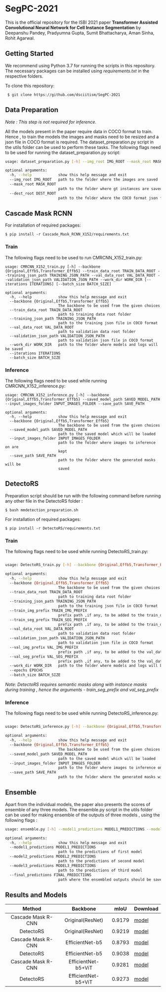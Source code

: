 # SegPC-2021

This is the official repository for the ISBI 2021 paper __Transformer Assisted Convolutional Neural Network for Cell Instance Segmentation__ by Deepanshu Pandey, Pradyumna Gupta, Sumit Bhattacharya, Aman Sinha, Rohit Agarwal.

## Getting Started
We recommend using Python 3.7 for running the scripts in this repository. The necessary packages can be installed using _requirements.txt_ in the respective folders.

To clone this repository:

 ``` $ git clone https://github.com/dsciitism/SegPC-2021```

## Data Preparation

*Note : This step is not required for inference.*

All the models present in the paper require data in COCO format to train. Hence , to train the models the images and masks need to be resized and a json file in COCO format is required. The dataset_preparation.py script in the utils folder can be used to perform these tasks. The following flags need to be used for running the dataset_preparation.py script:

```bash
usage: dataset_preparation.py [-h] --img_root IMG_ROOT --mask_root MASK_ROOT --dest_root DEST_ROOT

optional arguments:
  -h, --help            show this help message and exit
  --img_root IMG_ROOT   path to the folder where the images are saved
  --mask_root MASK_ROOT
                        path to the folder where gt instances are saved
  --dest_root DEST_ROOT
                        path to the folder where the COCO format json file and resized masks and images will be saved
```
 
## Cascade Mask RCNN 

For installation of required packages:

``` $ pip install -r Cascade_Mask_RCNN_X152/requirements.txt ```

### Train

The following flags need to be used to run CMRCNN_X152_train.py:

```
usage: CMRCNN_X152_train.py [-h] --backbone {Original,Effb5,Transformer_Effb5} --train_data_root TRAIN_DATA_ROOT --training_json_path TRAINING_JSON_PATH --val_data_root VAL_DATA_ROOT --validation_json_path VALIDATION_JSON_PATH --work_dir WORK_DIR [--iterations ITERATIONS] [--batch_size BATCH_SIZE]

optional arguments:
  -h, --help            show this help message and exit
  --backbone {Original,Effb5,Transformer_Effb5}
                        The backbone to be used from the given choices
  --train_data_root TRAIN_DATA_ROOT
                        path to training data root folder
  --training_json_path TRAINING_JSON_PATH
                        path to the training json file in COCO format
  --val_data_root VAL_DATA_ROOT
                        path to validation data root folder
  --validation_json_path VALIDATION_JSON_PATH
                        path to validation json file in COCO format
  --work_dir WORK_DIR   path to the folder where models and logs will be saved
  --iterations ITERATIONS
  --batch_size BATCH_SIZE

```

### Inference 

The following flags need to be used while running CMRCNN_X152_inference.py:

```
usage: CMRCNN_X152_inference.py [-h] --backbone {Original,Effb5,Transformer_Effb5} --saved_model_path SAVED_MODEL_PATH --input_images_folder INPUT_IMAGES_FOLDER --save_path SAVE_PATH

optional arguments:
  -h, --help            show this help message and exit
  --backbone {Original,Effb5,Transformer_Effb5}
                        The backbone to be used from the given choices
  --saved_model_path SAVED_MODEL_PATH
                        path to the saved model which will be loaded
  --input_images_folder INPUT_IMAGES_FOLDER
                        path to the folder where images to inference on are
                        kept
  --save_path SAVE_PATH
                        path to the folder where the generated masks will be
                        saved
```

## DetectoRS

Preparation script should be run with the following command before running any other file in the DetectoRS folder :

``` $ bash mmdetection_preparation.sh ```

For installation of required packages:

``` $ pip install -r DetectoRS/requirements.txt ```

### Train

The following flags need to be used while running DetectoRS_train.py:

```bash

usage: DetectoRS_train.py [-h] --backbone {Original,Effb5,Transformer_Effb5} --train_data_root TRAIN_DATA_ROOT --training_json_path TRAINING_JSON_PATH [--train_img_prefix TRAIN_IMG_PREFIX] [--train_seg_prefix TRAIN_SEG_PREFIX] --val_data_root VAL_DATA_ROOT --validation_json_path VALIDATION_JSON_PATH [--val_img_prefix VAL_IMG_PREFIX] [--val_seg_prefix VAL_SEG_PREFIX] --work_dir WORK_DIR [--epochs EPOCHS] [--batch_size BATCH_SIZE]

optional arguments:
  -h, --help            show this help message and exit
  --backbone {Original,Effb5,Transformer_Effb5}
                        The backbone to be used from the given choices
  --train_data_root TRAIN_DATA_ROOT
                        path to training data root folder
  --training_json_path TRAINING_JSON_PATH
                        path to the training json file in COCO format
  --train_img_prefix TRAIN_IMG_PREFIX
                        prefix path ,if any, to be added to the train_data_root path to access the input images
  --train_seg_prefix TRAIN_SEG_PREFIX
                        prefix path ,if any, to be added to the train_data_root path to access the semantic masks
  --val_data_root VAL_DATA_ROOT
                        path to validation data root folder
  --validation_json_path VALIDATION_JSON_PATH
                        path to validation json file in COCO format
  --val_img_prefix VAL_IMG_PREFIX
                        prefix path ,if any, to be added to the val_data_root path to access the input images
  --val_seg_prefix VAL_SEG_PREFIX
                        prefix path ,if any, to be added to the val_data_root path to access the semantic masks
  --work_dir WORK_DIR   path to the folder where models and logs will be saved
  --epochs EPOCHS
  --batch_size BATCH_SIZE

```

*Note: DetectoRS requires semantic masks along with instance masks during training , hence the arguments - train_seg_prefix and val_seg_prefix*

### Inference

The following flags need to be used while running DetectoRS_inference.py:

```bash

usage: DetectoRS_inference.py [-h] --backbone {Original,Effb5,Transformer_Effb5} --saved_model_path SAVED_MODEL_PATH --input_images_folder INPUT_IMAGES_FOLDER --save_path SAVE_PATH

optional arguments:
  -h, --help            show this help message and exit
  --backbone {Original,Effb5,Transformer_Effb5}
                        The backbone to be used from the given choices
  --saved_model_path SAVED_MODEL_PATH
                        path to the saved model which will be loaded
  --input_images_folder INPUT_IMAGES_FOLDER
                        path to the folder where images to inference on are kept
  --save_path SAVE_PATH
                        path to the folder where the generated masks will be saved

```

## Ensemble

Apart from the individual models, the paper also presents the scores of ensemble of any three models. The ensemble.py script in the utils folder can be used for making ensemble of the outputs of three models , using the following flags : 

```bash 
usage: ensemble.py [-h] --model1_predictions MODEL1_PREDICTIONS --model2_predictions MODEL2_PREDICTIONS --model3_predictions MODEL3_PREDICTIONS --final_predictions FINAL_PREDICTIONS

optional arguments:
  -h, --help            show this help message and exit
  --model1_predictions MODEL1_PREDICTIONS
                        path to the predictions of first model
  --model2_predictions MODEL2_PREDICTIONS
                        path to the predictions of second model
  --model3_predictions MODEL3_PREDICTIONS
                        path to the predictions of third model
  --final_predictions FINAL_PREDICTIONS
                        path where the ensembled outputs should be saved
```

## Results and Models

| Method | Backbone | mIoU | Download |
|:------:|:--------:|:----:|:---------|
|Cascade Mask R-CNN|Original(ResNet)|0.9179|[model]()|
|DetectoRS|Original(ResNet)|0.9219|[model]()|
|Cascade Mask R-CNN|EfficientNet-b5|0.8793|[model]()|
|DetectoRS|EfficientNet-b5|0.9038|[model]()|
|Cascade Mask R-CNN|EfficientNet-b5+ViT|0.9281|[model]()|
|DetectoRS|EfficientNet-b5+ViT|0.9273|[model]()|

 
